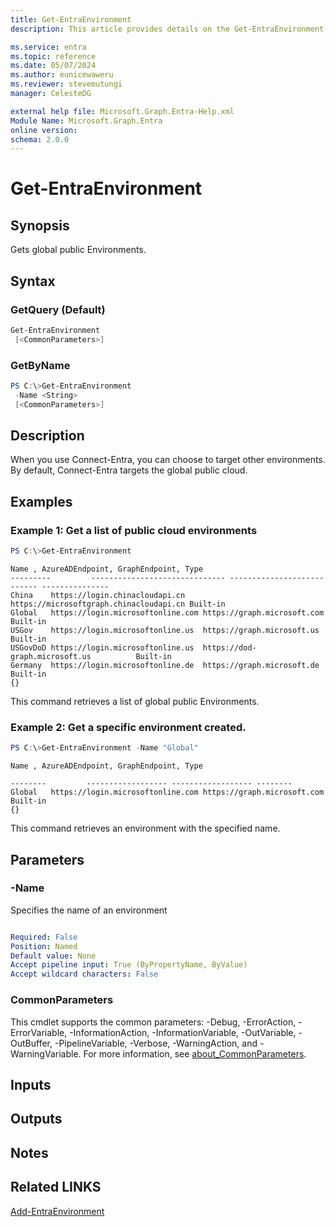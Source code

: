 ```yaml
---
title: Get-EntraEnvironment
description: This article provides details on the Get-EntraEnvironment command.

ms.service: entra
ms.topic: reference
ms.date: 05/07/2024
ms.author: eunicewaweru
ms.reviewer: stevemutungi
manager: CelesteDG

external help file: Microsoft.Graph.Entra-Help.xml
Module Name: Microsoft.Graph.Entra
online version:
schema: 2.0.0
---
```


# Get-EntraEnvironment

## Synopsis

Gets global public Environments.

## Syntax

### GetQuery (Default)

```powershell
Get-EntraEnvironment 
 [<CommonParameters>]
```

### GetByName

```powershell
PS C:\>Get-EntraEnvironment 
 -Name <String> 
 [<CommonParameters>]
```

## Description

When you use Connect-Entra, you can choose to target other environments. By default, Connect-Entra targets the global public cloud.

## Examples

### Example 1: Get a list of public cloud environments

```powershell
PS C:\>Get-EntraEnvironment
```

```output
Name , AzureADEndpoint, GraphEndpoint, Type
---------         ------------------------------ --------------------------- ---------------
China    https://login.chinacloudapi.cn    https://microsoftgraph.chinacloudapi.cn Built-in
Global   https://login.microsoftonline.com https://graph.microsoft.com             Built-in
USGov    https://login.microsoftonline.us  https://graph.microsoft.us              Built-in
USGovDoD https://login.microsoftonline.us  https://dod-graph.microsoft.us          Built-in
Germany  https://login.microsoftonline.de  https://graph.microsoft.de              Built-in                                                                                      {}
```

This command retrieves a list of global public Environments.

### Example 2: Get a specific environment created.

```powershell
PS C:\>Get-EntraEnvironment -Name "Global"
```

```output
Name , AzureADEndpoint, GraphEndpoint, Type

--------         ------------------ ------------------ --------
Global   https://login.microsoftonline.com https://graph.microsoft.com             Built-in                                                                                  {}
```

This command retrieves an environment with the specified name.

## Parameters

### -Name

Specifies the name of an environment

```yaml

Required: False
Position: Named
Default value: None
Accept pipeline input: True (ByPropertyName, ByValue)
Accept wildcard characters: False
```

### CommonParameters

This cmdlet supports the common parameters: -Debug, -ErrorAction, -ErrorVariable, -InformationAction, -InformationVariable, -OutVariable, -OutBuffer, -PipelineVariable, -Verbose, -WarningAction, and -WarningVariable. For more information, see [about_CommonParameters](https://go.microsoft.com/fwlink/?LinkID=113216).

## Inputs

## Outputs

## Notes

## Related LINKS

[Add-EntraEnvironment](Add-EntraEnvironment.md)
